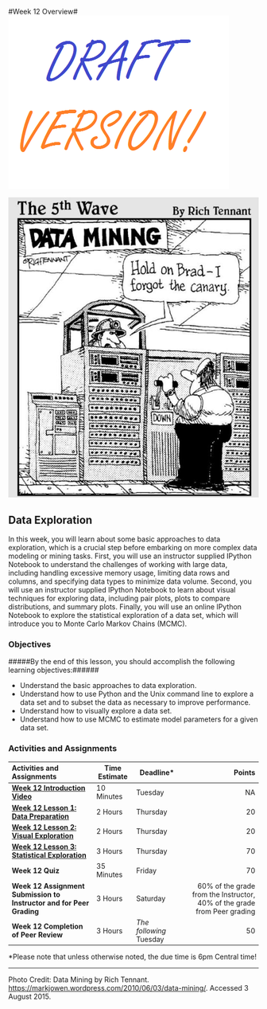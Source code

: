 #Week 12 Overview#
![Draft Image](../images/Draft_Version_picture.png)

![Data Mining comic strip](images/datamining1.jpg)
## Data Exploration ##

In this week, you will learn about some basic approaches to data exploration, which is a crucial step before embarking on more complex data modeling or mining tasks. First, you will use an instructor supplied IPython Notebook to understand the challenges of working with large data, including handling excessive memory usage, limiting data rows and columns, and specifying data types to minimize data volume. Second, you will use an instructor supplied IPython Notebook to learn about visual techniques for exploring data, including pair plots, plots to compare distributions, and summary plots. Finally, you will use an online IPython Notebook to explore the statistical exploration of a data set, which will introduce you to  Monte Carlo Markov Chains (MCMC).

### Objectives ###

#####By the end of this lesson, you should accomplish the following learning objectives:######

- Understand the basic approaches to data exploration.
- Understand how to use Python and the Unix command line to explore a data set and to subset the data as necessary to improve performance.
- Understand how to visually explore a data set.
- Understand how to use MCMC to estimate model parameters for a given data set.

### Activities and Assignments ###

|Activities and Assignments | Time Estimate | Deadline* | Points|
|:------| -----|-------|----------:|
|**[Week 12 Introduction Video](https://mediaspace.illinois.edu/media/Week+Twelve/0_ll7ga29f)**|10 Minutes|Tuesday|NA|
|**[Week 12 Lesson 1: Data Preparation](lesson1.md)**| 2 Hours |Thursday| 20|
|**[Week 12 Lesson 2: Visual Exploration](lesson2.md)**| 2 Hours | Thursday | 20 |
|**[Week 12 Lesson 3: Statistical Exploration](lesson3.md)**| 3 Hours | Thursday| 70 |
|**Week 12 Quiz**| 35 Minutes | Friday | 70|
|**Week 12 Assignment Submission to Instructor and for Peer Grading**| 3 Hours | Saturday | 60% of the grade from the Instructor, 40% of the grade from Peer grading | 
|**Week 12 Completion of Peer Review**| 3 Hours | *The following* Tuesday | 50 | 

*Please note that unless otherwise noted, the due time is 6pm Central time!

----------

Photo Credit: Data Mining by Rich Tennant. https://markjowen.wordpress.com/2010/06/03/data-mining/.  Accessed 3 August 2015.
